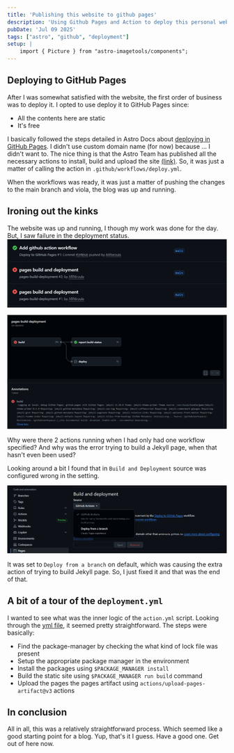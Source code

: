 ```yaml
---
title: 'Publishing this website to github pages'
description: 'Using Github Pages and Action to deploy this personal website'
pubDate: 'Jul 09 2025'
tags: ["astro", "github", "deployment"]
setup: |
    import { Picture } from "astro-imagetools/components";
---
```


## Deploying to GitHub Pages
After I was somewhat satisfied with the website, the first order of business was to deploy it. I opted to use deploy it to GitHub Pages since:
- All the contents here are static
- It's free

I basically followed the steps detailed in Astro Docs about [deploying in GitHub Pages](https://docs.astro.build/en/guides/deploy/github/). I didn't use custom domain name (for now) because ... I didn't want to.
The nice thing is that the Astro Team has published all the necessary actions to install, build and upload the site [(link)](https://github.com/withastro/action/blob/main/action.yml). So, it was just a matter of calling the action in `.github/workflows/deploy.yml`.

When the workflows was ready, it was just a matter of pushing the changes to the main branch and viola, the blog was up and running.

## Ironing out the kinks
The website was up and running, I though my work was done for the day. But, I saw failure in the deployment status.
![Github Actions Error](../../assets/post-1/action_error.PNG)

![Github Actions Error](../../assets/post-1/error_message.PNG)

Why were there 2 actions running when I had only had one workflow specified? And why was the error trying to build a Jekyll page, when that hasn't even been used?

Looking around a bit I found that in `Build and Deployment` source was configured wrong in the setting.

![Build and Deployment Source](../../assets/post-1/deploy_source.PNG)

It was set to `Deploy from a branch` on default, which was causing the extra action of trying to build Jekyll page. So, I just fixed it and that was the end of that.

## A bit of a tour of the `deployment.yml`
I wanted to see what was the inner logic of the `action.yml` script. Looking through the [yml file](https://github.com/withastro/action/blob/main/action.yml), it seemed pretty straightforward. The steps were basically:
- Find the package-manager by checking the what kind of lock file was present
- Setup the appropriate package manager in the environment
- Install the packages using `$PACKAGE_MANAGER install`
- Build the static site using `$PACKAGE_MANAGER run build` command
- Upload the pages the pages artifact using `actions/upload-pages-artifact@v3` actions

## In conclusion
All in all, this was a relatively straightforward process. Which seemed like a good starting point for a blog.
Yup, that's it I guess. Have a good one. Get out of here now.
